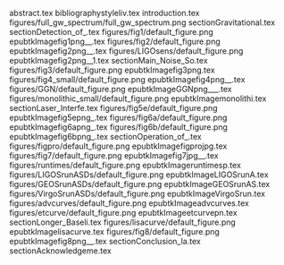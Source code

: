 abstract.tex
bibliographystyleliv.tex
introduction.tex
figures/full_gw_spectrum/full_gw_spectrum.png
sectionGravitational.tex
sectionDetection_of_.tex
figures/fig1/default_figure.png
epubtkImagefig1png__.tex
figures/fig2/default_figure.png
epubtkImagefig2png__.tex
figures/LIGOsens/default_figure.png
epubtkImagefig2png__1.tex
sectionMain_Noise_So.tex
figures/fig3/default_figure.png
epubtkImagefig3png.tex
figures/fig4_small/default_figure.png
epubtkImagefig4png__.tex
figures/GGN/default_figure.png
epubtkImageGGNpng___.tex
figures/monolithic_small/default_figure.png
epubtkImagemonolithi.tex
sectionLaser_Interfe.tex
figures/fig5e/default_figure.png
epubtkImagefig5epng_.tex
figures/fig6a/default_figure.png
epubtkImagefig6apng_.tex
figures/fig6b/default_figure.png
epubtkImagefig6bpng_.tex
sectionOperation_of_.tex
figures/figpro/default_figure.png
epubtkImagefigprojpg.tex
figures/fig7/default_figure.png
epubtkImagefig7jpg__.tex
figures/runtimes/default_figure.png
epubtkImageruntimesp.tex
figures/LIGOSrunASDs/default_figure.png
epubtkImageLIGOSrunA.tex
figures/GEOSrunASDs/default_figure.png
epubtkImageGEOSrunAS.tex
figures/VirgoSrunASDs/default_figure.png
epubtkImageVirgoSrun.tex
figures/advcurves/default_figure.png
epubtkImageadvcurves.tex
figures/etcurve/default_figure.png
epubtkImageetcurvepn.tex
sectionLonger_Baseli.tex
figures/lisacurve/default_figure.png
epubtkImagelisacurve.tex
figures/fig8/default_figure.png
epubtkImagefig8png__.tex
sectionConclusion_la.tex
sectionAcknowledgeme.tex
